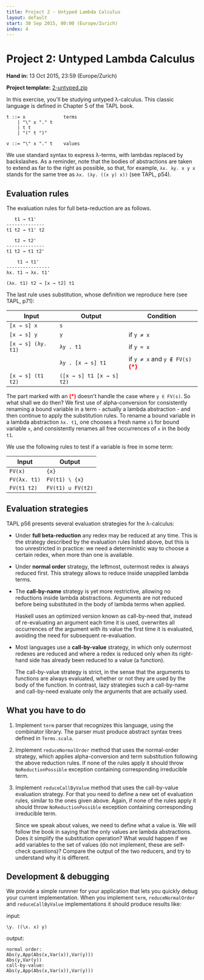 ```yaml
---
title: Project 2 - Untyped Lambda Calculus
layout: default
start: 30 Sep 2015, 00:00 (Europe/Zurich)
index: 4
---
```


# Project 2: Untyped Lambda Calculus

**Hand in:** 13 Oct 2015, 23:59 (Europe/Zurich)

**Project template:** [2-untyped.zip](projects/2-untyped.zip)

In this exercise, you'll be studying untyped λ-calculus. This classic language is defined in Chapter 5 of the TAPL book.

    t ::= x              terms
        | "\" x "." t
        | t t
        | "(" t ")"

    v ::= "\" x "." t    values

We use standard syntax to express λ-terms, with lambdas replaced by backslashes. As a reminder, note that the bodies of abstractions are taken to extend as far to the right as possible, so that, for example, `λx. λy. x y x` stands for the same tree as `λx. (λy. ((x y) x))` (see TAPL, p54).

## Evaluation rules

The evaluation rules for full beta-reduction are as follows.

       t1 → t1'
    --------------
    t1 t2 → t1' t2

       t2 → t2'
    --------------
    t1 t2 → t1 t2'

        t1 → t1'
    ----------------
    λx. t1 → λx. t1'

    (λx. t1) t2 → [x → t2] t1

The last rule uses substitution, whose definition we reproduce here (see TAPL, p71):

| Input              | Output                    | Condition                                                         |
|--------------------|---------------------------|-------------------------------------------------------------------|
| `[x → s] x`        | `s`                       |                                                                   |
| `[x → s] y`        | `y`                       | if `y ≠ x`                                                        |
| `[x → s] (λy. t1)` | `λy . t1`                 | if `y = x`                                                        |
|                    | `λy . [x → s] t1`         | if `y ≠ x` and `y ∉ FV(s)` **<span style="color:red">(*)</span>** |
| `[x → s] (t1 t2)`  | `([x → s] t1 [x → s] t2)` |                                                                   |

The part marked with an **<span style="color:red">(*)</span>** doesn't handle the case where `y ∈ FV(s)`. So what shall we do then? We first use of alpha-conversion for consistently renaming a bound variable in a term - actually a lambda abstraction - and then continue to apply the substitution rules. To rename a bound variable in a lambda abstraction `λx. t1`, one chooses a fresh name `x1` for bound variable `x`, and consistently renames all free occurrences of `x` in the body `t1`.

We use the following rules to test if a variable is free in some term:

| Input        | Output            |
|--------------|-------------------|
| `FV(x)`      | `{x}`             |
| `FV(λx. t1)` | `FV(t1) \ {x}`    |
| `FV(t1 t2)`  | `FV(t1) ∪ FV(t2)` |

## Evaluation strategies

TAPL p56 presents several evaluation strategies for the λ-calculus:

  * Under **full beta-reduction** any redex may be reduced at any time. This is the strategy described by the evaluation rules listed above, but this is too unrestricted in practice: we need a deterministic way to choose a certain redex, when more than one is available.

  * Under **normal order** strategy, the leftmost, outermost redex is always reduced first. This strategy allows to reduce inside unapplied lambda terms.

  * The **call-by-name** strategy is yet more restrictive, allowing no reductions inside lambda abstractions. Arguments are not reduced before being substituted in the body of lambda terms when applied.

      Haskell uses an optimized version known as call-by-need that, instead of re-evaluating an argument each time it is used, overwrites all occurrences of the argument with its value the first time it is evaluated, avoiding the need for subsequent re-evaluation.

  * Most languages use a **call-by-value** strategy, in which only outermost redexes are reduced and where a redex is reduced only when its right-hand side has already been reduced to a value (a function).

      The call-by-value strategy is strict, in the sense that the arguments to functions are always evaluated, whether or not they are used by the body of the function. In contrast, lazy strategies such a call-by-name and call-by-need evaluate only the arguments that are actually used.

## What you have to do

  1. Implement `term` parser that recognizes this language, using the combinator library. The parser must produce abstract syntax trees defined in `Terms.scala`.

  1. Implement `reduceNormalOrder` method that uses the normal-order strategy, which applies alpha-conversion and term substitution following the above reduction rules. If none of the rules apply it should throw `NoReductionPossible` exception containing corresponding irreducible term.

  1. Implement `reduceCallByValue` method that uses the call-by-value evaluation strategy. For that you need to define a new set of evaluation rules, similar to the ones given above. Again, if none of the rules apply it should throw `NoReductionPossible` exception containing corresponding irreducible term.

      Since we speak about values, we need to define what a value is. We will follow the book in saying that the only values are lambda abstractions. Does it simplify the substitution operation? What would happen if we add variables to the set of values (do not implement, these are self-check questions)? Compare the output of the two reducers, and try to understand why it is different.

## Development & debugging

We provide a simple runnner for your application that lets you quickly debug your current implementation. When you implement `term`, `reduceNormalOrder` and `reduceCallByValue` implementations it should produce results like:

input:

    \y. ((\x. x) y)

output:

    normal order:
    Abs(y,App(Abs(x,Var(x)),Var(y)))
    Abs(y,Var(y))
    call-by-value:
    Abs(y,App(Abs(x,Var(x)),Var(y)))